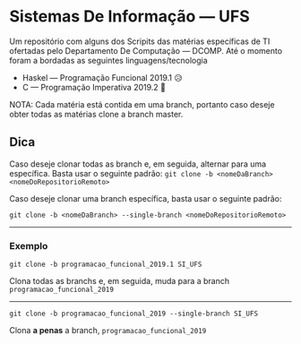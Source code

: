 # Sistemas De Informação — UFS

Um repositório com alguns dos Scripits das matérias específicas de TI ofertadas pelo Departamento De Computação — DCOMP. 
Até o momento foram a bordadas as seguintes linguagens/tecnologia

- Haskel — Programação Funcional 2019.1 😥
- C — Programação Imperativa 2019.2 🙂

NOTA: Cada matéria está contida em uma branch, portanto caso deseje obter todas as matérias clone a branch master. 

## Dica

Caso deseje clonar todas as branch e, em seguida, alternar para uma específica. Basta usar o seguinte padrão: `git clone -b <nomeDaBranch> <nomeDoRepositorioRemoto>`

Caso deseje clonar uma branch específica, basta usar o seguinte padrão:

`git clone -b <nomeDaBranch> --single-branch <nomeDoRepositorioRemoto>`

---

### Exemplo

`git clone -b programacao_funcional_2019.1 SI_UFS`

Clona todas as branchs e, em seguida, muda para a branch `programacao_funcional_2019`

---

`git clone -b programacao_funcional_2019 --single-branch SI_UFS`

Clona **a penas** a branch, `programacao_funcional_2019`
